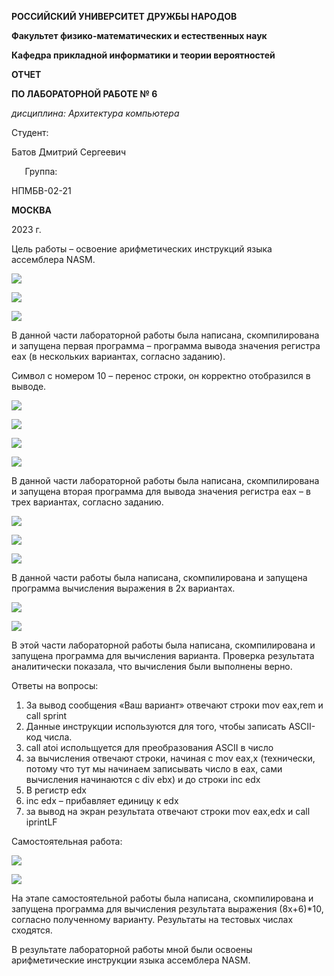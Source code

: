 ﻿**РОССИЙСКИЙ УНИВЕРСИТЕТ ДРУЖБЫ НАРОДОВ**

**Факультет физико-математических и естественных наук**

**Кафедра прикладной информатики и теории вероятностей**





**ОТЧЕТ** 

**ПО ЛАБОРАТОРНОЙ РАБОТЕ № 6**

*дисциплина:	Архитектура компьютера*	 









Студент:                                     

Батов Дмитрий Сергеевич

`	`Группа:   

НПМБВ-02-21                                    






**МОСКВА**

2023 г.

Цель работы – освоение арифметических инструкций языка ассемблера NASM.

![](Aspose.Words.a6ed4749-c24c-4e15-99b3-77b868d0b11f.001.png)

![](Aspose.Words.a6ed4749-c24c-4e15-99b3-77b868d0b11f.002.png)

![](Aspose.Words.a6ed4749-c24c-4e15-99b3-77b868d0b11f.003.png)

В данной части лабораторной работы была написана, скомпилирована и запущена первая программа – программа вывода значения регистра eax (в нескольких вариантах, согласно заданию).

Символ с номером 10 – перенос строки, он корректно отобразился в выводе.

![](Aspose.Words.a6ed4749-c24c-4e15-99b3-77b868d0b11f.004.png)

![](Aspose.Words.a6ed4749-c24c-4e15-99b3-77b868d0b11f.005.png)

![](Aspose.Words.a6ed4749-c24c-4e15-99b3-77b868d0b11f.006.png)

![](Aspose.Words.a6ed4749-c24c-4e15-99b3-77b868d0b11f.007.png)

В данной части лабораторной работы была написана, скомпилирована и запущена вторая программа для вывода значения регистра eax – в трех вариантах, согласно заданию.

![](Aspose.Words.a6ed4749-c24c-4e15-99b3-77b868d0b11f.008.png)

![](Aspose.Words.a6ed4749-c24c-4e15-99b3-77b868d0b11f.009.png)

![](Aspose.Words.a6ed4749-c24c-4e15-99b3-77b868d0b11f.010.png)

В данной части работы была написана, скомпилирована и запущена программа вычисления выражения в 2х вариантах.

![](Aspose.Words.a6ed4749-c24c-4e15-99b3-77b868d0b11f.011.png)

![](Aspose.Words.a6ed4749-c24c-4e15-99b3-77b868d0b11f.012.png)

В этой части лабораторной работы была написана, скомпилирована и запущена программа для вычисления варианта. Проверка результата аналитически показала, что вычисления были выполнены верно.

Ответы на вопросы:

1) За вывод сообщения «Ваш вариант» отвечают строки mov eax,rem и call sprint
1) Данные инструкции используются для того, чтобы записать ASCII-код числа.
1) сall atoi испольщуется для преобразования ASCII в число
1) за вычисления отвечают строки, начиная с mov eax,x (технически, потому что тут мы начинаем записывать число в eax, сами вычисления начинаются с div ebx) и до строки inc edx
1) В регистр edx
1) inc edx – прибавляет единицу к edx
1) за вывод на экран результата отвечают строки mov eax,edx и call iprintLF

Самостоятельная работа:

![](Aspose.Words.a6ed4749-c24c-4e15-99b3-77b868d0b11f.013.png)

![](Aspose.Words.a6ed4749-c24c-4e15-99b3-77b868d0b11f.014.png)

На этапе самостоятельной работы была написана, скомпилирована и запущена программа для вычисления результата выражения (8х+6)\*10, согласно полученному варианту. Результаты на тестовых числах сходятся. 

В результате лабораторной работы мной были освоены арифметические инструкции языка ассемблера NASM.
